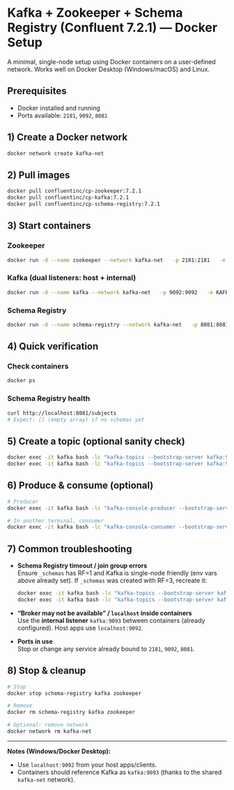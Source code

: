# Kafka + Zookeeper + Schema Registry (Confluent 7.2.1) — Docker Setup

A minimal, single-node setup using Docker containers on a user-defined network. Works well on Docker Desktop (Windows/macOS) and Linux.

## Prerequisites
- Docker installed and running
- Ports available: `2181`, `9092`, `8081`

## 1) Create a Docker network
```bash
docker network create kafka-net
```

## 2) Pull images
```bash
docker pull confluentinc/cp-zookeeper:7.2.1
docker pull confluentinc/cp-kafka:7.2.1
docker pull confluentinc/cp-schema-registry:7.2.1
```

## 3) Start containers

### Zookeeper
```bash
docker run -d --name zookeeper --network kafka-net   -p 2181:2181   -e ZOOKEEPER_CLIENT_PORT=2181   confluentinc/cp-zookeeper:7.2.1
```

### Kafka (dual listeners: host + internal)
```bash
docker run -d --name kafka --network kafka-net   -p 9092:9092   -e KAFKA_BROKER_ID=1   -e KAFKA_ZOOKEEPER_CONNECT=zookeeper:2181   -e KAFKA_LISTENER_SECURITY_PROTOCOL_MAP=PLAINTEXT:PLAINTEXT,PLAINTEXT_INTERNAL:PLAINTEXT   -e KAFKA_LISTENERS=PLAINTEXT://0.0.0.0:9092,PLAINTEXT_INTERNAL://0.0.0.0:9093   -e KAFKA_ADVERTISED_LISTENERS=PLAINTEXT://localhost:9092,PLAINTEXT_INTERNAL://kafka:9093   -e KAFKA_INTER_BROKER_LISTENER_NAME=PLAINTEXT_INTERNAL   -e KAFKA_OFFSETS_TOPIC_REPLICATION_FACTOR=1   -e KAFKA_TRANSACTION_STATE_LOG_REPLICATION_FACTOR=1   -e KAFKA_TRANSACTION_STATE_LOG_MIN_ISR=1   -e KAFKA_MIN_INSYNC_REPLICAS=1   -e KAFKA_DEFAULT_REPLICATION_FACTOR=1   confluentinc/cp-kafka:7.2.1
```

### Schema Registry
```bash
docker run -d --name schema-registry --network kafka-net   -p 8081:8081   -e SCHEMA_REGISTRY_HOST_NAME=schema-registry   -e SCHEMA_REGISTRY_LISTENERS=http://0.0.0.0:8081   -e SCHEMA_REGISTRY_KAFKASTORE_BOOTSTRAP_SERVERS=PLAINTEXT://kafka:9093   -e SCHEMA_REGISTRY_KAFKASTORE_TOPIC_REPLICATION_FACTOR=1   -e SCHEMA_REGISTRY_KAFKASTORE_TOPIC_MIN_ISR=1   confluentinc/cp-schema-registry:7.2.1
```

## 4) Quick verification

### Check containers
```bash
docker ps
```

### Schema Registry health
```bash
curl http://localhost:8081/subjects
# Expect: [] (empty array) if no schemas yet
```

## 5) Create a topic (optional sanity check)
```bash
docker exec -it kafka bash -lc "kafka-topics --bootstrap-server kafka:9093 --create --topic test-topic --replication-factor 1 --partitions 1"
docker exec -it kafka bash -lc "kafka-topics --bootstrap-server kafka:9093 --list"
```

## 6) Produce & consume (optional)
```bash
# Producer
docker exec -it kafka bash -lc "kafka-console-producer --bootstrap-server kafka:9093 --topic test-topic"

# In another terminal, consumer
docker exec -it kafka bash -lc "kafka-console-consumer --bootstrap-server kafka:9093 --topic test-topic --from-beginning"
```

## 7) Common troubleshooting

- **Schema Registry timeout / join group errors**  
  Ensure `_schemas` has RF=1 and Kafka is single-node friendly (env vars above already set). If `_schemas` was created with RF=3, recreate it:
  ```bash
  docker exec -it kafka bash -lc "kafka-topics --bootstrap-server kafka:9093 --delete --topic _schemas || true"
  docker exec -it kafka bash -lc "kafka-topics --bootstrap-server kafka:9093 --create --topic _schemas --partitions 1 --replication-factor 1"
  ```

- **“Broker may not be available” / `localhost` inside containers**  
  Use the **internal listener** `kafka:9093` between containers (already configured). Host apps use `localhost:9092`.

- **Ports in use**  
  Stop or change any service already bound to `2181`, `9092`, `8081`.

## 8) Stop & cleanup
```bash
# Stop
docker stop schema-registry kafka zookeeper

# Remove
docker rm schema-registry kafka zookeeper

# Optional: remove network
docker network rm kafka-net
```

---

**Notes (Windows/Docker Desktop):**
- Use `localhost:9092` from your host apps/clients.
- Containers should reference Kafka as `kafka:9093` (thanks to the shared `kafka-net` network).
